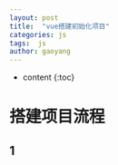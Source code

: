 ```yaml
---
layout: post
title:  "vue搭建初始化项目"
categories: js
tags:  js
author: gaoyang
---
```


* content
{:toc}

# 搭建项目流程

## 1
